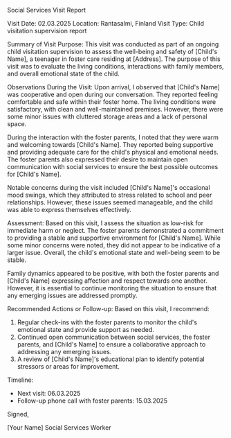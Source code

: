 Social Services Visit Report

Visit Date: 02.03.2025
Location: Rantasalmi, Finland
Visit Type: Child visitation supervision report

Summary of Visit Purpose:
This visit was conducted as part of an ongoing child visitation supervision to assess the well-being and safety of [Child's Name], a teenager in foster care residing at [Address]. The purpose of this visit was to evaluate the living conditions, interactions with family members, and overall emotional state of the child.

Observations During the Visit:
Upon arrival, I observed that [Child's Name] was cooperative and open during our conversation. They reported feeling comfortable and safe within their foster home. The living conditions were satisfactory, with clean and well-maintained premises. However, there were some minor issues with cluttered storage areas and a lack of personal space.

During the interaction with the foster parents, I noted that they were warm and welcoming towards [Child's Name]. They reported being supportive and providing adequate care for the child's physical and emotional needs. The foster parents also expressed their desire to maintain open communication with social services to ensure the best possible outcomes for [Child's Name].

Notable concerns during the visit included [Child's Name]'s occasional mood swings, which they attributed to stress related to school and peer relationships. However, these issues seemed manageable, and the child was able to express themselves effectively.

Assessment:
Based on this visit, I assess the situation as low-risk for immediate harm or neglect. The foster parents demonstrated a commitment to providing a stable and supportive environment for [Child's Name]. While some minor concerns were noted, they did not appear to be indicative of a larger issue. Overall, the child's emotional state and well-being seem to be stable.

Family dynamics appeared to be positive, with both the foster parents and [Child's Name] expressing affection and respect towards one another. However, it is essential to continue monitoring the situation to ensure that any emerging issues are addressed promptly.

Recommended Actions or Follow-up:
Based on this visit, I recommend:

1. Regular check-ins with the foster parents to monitor the child's emotional state and provide support as needed.
2. Continued open communication between social services, the foster parents, and [Child's Name] to ensure a collaborative approach to addressing any emerging issues.
3. A review of [Child's Name]'s educational plan to identify potential stressors or areas for improvement.

Timeline:

* Next visit: 06.03.2025
* Follow-up phone call with foster parents: 15.03.2025

Signed,

[Your Name]
Social Services Worker